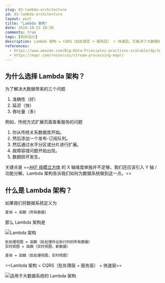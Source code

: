 ```yaml
---
slug: 83-lambda-architecture
id: 83-lambda-architecture
layout: post
title: "Lambda 架构"
date: 2018-10-23 10:30
comments: true
tags: [系统设计]
description: Lambda 架构 = CQRS（批处理层 + 服务层） + 快速层。它解决了大数据的准确性、延迟和吞吐量问题。
references:
  - https://www.amazon.com/Big-Data-Principles-practices-scalable/dp/1617290343
  - https://mapr.com/resources/stream-processing-mapr/
---
```


## 为什么选择 Lambda 架构？

为了解决大数据带来的三个问题

1. 准确性（好）
2. 延迟（快）
3. 吞吐量（多）


例如，传统方式扩展页面查看服务的问题

1. 你从传统关系数据库开始。
2. 然后添加一个发布-订阅队列。
3. 然后通过水平分区或分片进行扩展。
4. 故障容错问题开始出现。
5. 数据损坏发生。

关键点是 ==[AKF 规模立方体](https://tianpan.co/notes/41-how-to-scale-a-web-service) 的 X 轴维度单独并不足够。我们还应该引入 Y 轴 / 功能分解。Lambda 架构告诉我们如何为数据系统做到这一点。==



## 什么是 Lambda 架构？

如果我们将数据系统定义为

```txt
查询 = 函数（所有数据）
```


那么 Lambda 架构是

![Lambda 架构](/img/lambda-architecture.png)


```txt
批处理视图 = 函数（批处理作业执行时的所有数据）
实时视图 = 函数（实时视图，新数据）

查询 = 函数（批处理视图，实时视图）
```

==Lambda 架构 = CQRS（批处理层 + 服务层） + 快速层==


![适用于大数据系统的 Lambda 架构](https://res.cloudinary.com/dohtidfqh/image/upload/v1548840018/web-guiguio/lambda-architecture-for-big-data-systems.png)

```